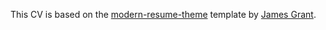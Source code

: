 This CV is based on the [modern-resume-theme](https://github.com/sproogen/modern-resume-theme/tree/master?tab=readme-ov-file) template
by [James Grant](https://github.com/tibuch).
